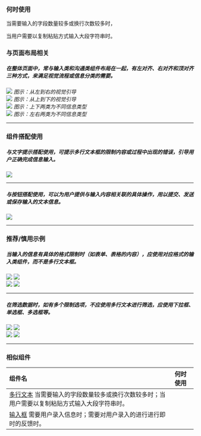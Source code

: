 

### 何时使用

当需要输入的字段数量较多或换行次数较多时，


当用户需要以复制粘贴方式输入大段字符串时。



### 与页面布局相关

##### 在整体页面中，常与输入类和沟通类组件布局在一起，有左对齐、右对齐和顶对齐三种方式，来满足视觉流程或信息分类的需要。

<div class="legend">

  <div class="item">
    <img src="https://oteam-tdesign-1258344706.cos.ap-guangzhou.myqcloud.com/site/design/Textarea_1.png" />
    <em>图示：从左到右的视觉引导</em>
  </div>
  <div class="item">
    <img src="https://oteam-tdesign-1258344706.cos.ap-guangzhou.myqcloud.com/site/design/Textarea_2.png" />
    <em>图示：从上到下的视觉引导</em>
  </div>
    <div class="item">
    <img src="https://oteam-tdesign-1258344706.cos.ap-guangzhou.myqcloud.com/site/design/Textarea_3.png" />
    <em>图示：上下两类为不同信息类型</em>
  </div>
    <div class="item">
    <img src="https://oteam-tdesign-1258344706.cos.ap-guangzhou.myqcloud.com/site/design/Textarea_4.png" />
    <em>图示：左右两类为不同信息类型</em>
  </div>

</div>

<hr />



### 组件搭配使用

##### 与文字提示搭配使用，可提示多行文本框的限制内容或过程中出现的错误，引导用户正确完成信息输入。

<div class="legend">
  <div class="item">
    <img src="https://oteam-tdesign-1258344706.cos.ap-guangzhou.myqcloud.com/site/design/Textarea_5.png" />
  </div>

</div>

<hr />

##### 与按钮搭配使用，可以为用户提供与输入内容相关联的具体操作，用以提交、发送或保存输入的文本信息。

<div class="legend">
  <div class="item">
    <img src="https://oteam-tdesign-1258344706.cos.ap-guangzhou.myqcloud.com/site/design/Textarea_6.png" />
  </div>

</div>

<hr />


### 推荐/慎用示例

##### 当输入的信息有具体的格式限制时（如表单、表格的内容），应使用对应格式的输入类组件，而不是多行文本框。

<div class="legend">
  <div class="item">
    <img src="https://oteam-tdesign-1258344706.cos.ap-guangzhou.myqcloud.com/site/design/Textarea_7.png" />
    <img class="tag" src="https://oteam-tdesign-1258344706.cos.ap-guangzhou.myqcloud.com/site/doc/good.png" />
  </div>

  <div class="item">
    <img src="https://oteam-tdesign-1258344706.cos.ap-guangzhou.myqcloud.com/site/design/Textarea_8.png" />
    <img class="tag" src="https://oteam-tdesign-1258344706.cos.ap-guangzhou.myqcloud.com/site/doc/bad.png" />
  </div>
</div>

<hr />

##### 在筛选数据时，如有多个限制选项，不应使用多行文本进行筛选，应使用下拉框、单选框、多选框等。

<div class="legend">
  <div class="item">
    <img src="https://oteam-tdesign-1258344706.cos.ap-guangzhou.myqcloud.com/site/design/Textarea_9.png" />
    <img class="tag" src="https://oteam-tdesign-1258344706.cos.ap-guangzhou.myqcloud.com/site/doc/good.png" />
  </div>

  <div class="item">
    <img src="https://oteam-tdesign-1258344706.cos.ap-guangzhou.myqcloud.com/site/design/Textarea_10.png" />
    <img class="tag" src="https://oteam-tdesign-1258344706.cos.ap-guangzhou.myqcloud.com/site/doc/bad.png" />
  </div>
</div>

<hr />

### 相似组件

| 组件名 | 何时使用                                                     |
| :----- | :----------------------------------------------------------- |
| [多行文本](./textarea) 当需要输入的字段数量较多或换行次数较多时；当用户需要以复制粘贴方式输入大段字符串时。  |
| [输入框](./input)   需要用户录入信息时；需要对用户录入的进行进行即时的反馈时。 |
